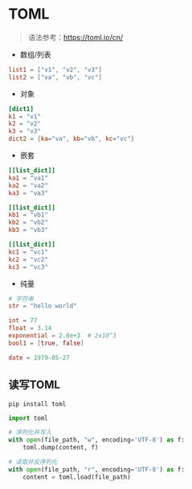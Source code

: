 # TOML

> 语法参考：<https://toml.io/cn/>

- 数组/列表

```toml
list1 = ["v1", "v2", "v3"]
list2 = ["va", "vb", "vc"]
```

- 对象

```toml
[dict1]
k1 = "v1"
k2 = "v2"
k3 = "v3"
dict2 = {ka="va", kb="vb", kc="vc"}
```

- 嵌套

```toml
[[list_dict]]
ka1 = "va1"
ka2 = "va2"
ka3 = "va3"

[[list_dict]]
kb1 = "vb1"
kb2 = "vb2"
kb3 = "vb3"

[[list_dict]]
kc1 = "vc1"
kc2 = "vc2"
kc3 = "vc3"
```

- 纯量

```toml
# 字符串
str = "hello world"

int = 77
float = 3.14
exponential = 2.0e+3  # 2x10^3
bool1 = [true, false]

date = 1979-05-27
```

## 读写TOML

`pip install toml`

```python
import toml

# 序列化并写入
with open(file_path, "w", encoding='UTF-8') as f:
    toml.dump(content, f)

# 读取并反序列化
with open(file_path, "r", encoding='UTF-8') as f:
    content = toml.load(file_path)
```
